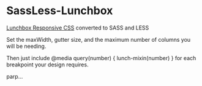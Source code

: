 SassLess-Lunchbox
=================

[Lunchbox Responsive CSS](https://github.com/samburgers/Lunchbox-CSS) converted to SASS and LESS

Set the maxWidth, gutter size, and the maximum number of columns you will be needing.

Then just include 
    @media query(number) { lunch-mixin(number) } 
for each breakpoint your design requires.

parp...
